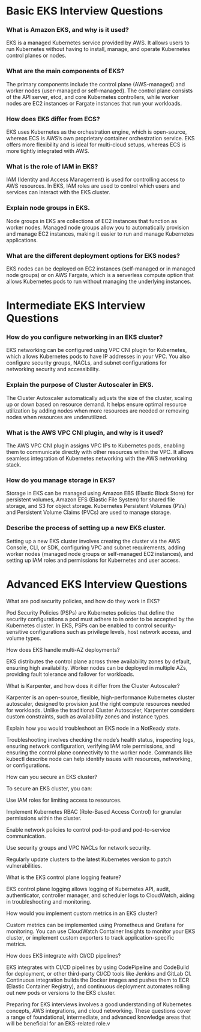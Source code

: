 # Basic EKS Interview Questions

### What is Amazon EKS, and why is it used?

EKS is a managed Kubernetes service provided by AWS. It allows users to run Kubernetes without having to install, manage, and operate Kubernetes control planes or nodes.

### What are the main components of EKS?

The primary components include the control plane (AWS-managed) and worker nodes (user-managed or self-managed). The control plane consists of the API server, etcd, and core Kubernetes controllers, while worker nodes are EC2 instances or Fargate instances that run your workloads.

### How does EKS differ from ECS?

EKS uses Kubernetes as the orchestration engine, which is open-source, whereas ECS is AWS’s own proprietary container orchestration service. EKS offers more flexibility and is ideal for multi-cloud setups, whereas ECS is more tightly integrated with AWS.

### What is the role of IAM in EKS?

IAM (Identity and Access Management) is used for controlling access to AWS resources. In EKS, IAM roles are used to control which users and services can interact with the EKS cluster.

### Explain node groups in EKS.

Node groups in EKS are collections of EC2 instances that function as worker nodes. Managed node groups allow you to automatically provision and manage EC2 instances, making it easier to run and manage Kubernetes applications.

### What are the different deployment options for EKS nodes?

EKS nodes can be deployed on EC2 instances (self-managed or in managed node groups) or on AWS Fargate, which is a serverless compute option that allows Kubernetes pods to run without managing the underlying instances.

# Intermediate EKS Interview Questions

### How do you configure networking in an EKS cluster?

EKS networking can be configured using VPC CNI plugin for Kubernetes, which allows Kubernetes pods to have IP addresses in your VPC. You also configure security groups, NACLs, and subnet configurations for networking security and accessibility.

### Explain the purpose of Cluster Autoscaler in EKS.

The Cluster Autoscaler automatically adjusts the size of the cluster, scaling up or down based on resource demand. It helps ensure optimal resource utilization by adding nodes when more resources are needed or removing nodes when resources are underutilized.

### What is the AWS VPC CNI plugin, and why is it used?

The AWS VPC CNI plugin assigns VPC IPs to Kubernetes pods, enabling them to communicate directly with other resources within the VPC. It allows seamless integration of Kubernetes networking with the AWS networking stack.

### How do you manage storage in EKS?

Storage in EKS can be managed using Amazon EBS (Elastic Block Store) for persistent volumes, Amazon EFS (Elastic File System) for shared file storage, and S3 for object storage. Kubernetes Persistent Volumes (PVs) and Persistent Volume Claims (PVCs) are used to manage storage.

### Describe the process of setting up a new EKS cluster.

Setting up a new EKS cluster involves creating the cluster via the AWS Console, CLI, or SDK, configuring VPC and subnet requirements, adding worker nodes (managed node groups or self-managed EC2 instances), and setting up IAM roles and permissions for Kubernetes and user access.

# Advanced EKS Interview Questions

What are pod security policies, and how do they work in EKS?

Pod Security Policies (PSPs) are Kubernetes policies that define the security configurations a pod must adhere to in order to be accepted by the Kubernetes cluster. In EKS, PSPs can be enabled to control security-sensitive configurations such as privilege levels, host network access, and volume types.

How does EKS handle multi-AZ deployments?

EKS distributes the control plane across three availability zones by default, ensuring high availability. Worker nodes can be deployed in multiple AZs, providing fault tolerance and failover for workloads.

What is Karpenter, and how does it differ from the Cluster Autoscaler?

Karpenter is an open-source, flexible, high-performance Kubernetes cluster autoscaler, designed to provision just the right compute resources needed for workloads. Unlike the traditional Cluster Autoscaler, Karpenter considers custom constraints, such as availability zones and instance types.

Explain how you would troubleshoot an EKS node in a NotReady state.

Troubleshooting involves checking the node’s health status, inspecting logs, ensuring network configuration, verifying IAM role permissions, and ensuring the control plane connectivity to the worker node. Commands like kubectl describe node <node-name> can help identify issues with resources, networking, or configurations.

How can you secure an EKS cluster?

To secure an EKS cluster, you can:

Use IAM roles for limiting access to resources.

Implement Kubernetes RBAC (Role-Based Access Control) for granular permissions within the cluster.

Enable network policies to control pod-to-pod and pod-to-service communication.

Use security groups and VPC NACLs for network security.

Regularly update clusters to the latest Kubernetes version to patch vulnerabilities.

What is the EKS control plane logging feature?

EKS control plane logging allows logging of Kubernetes API, audit, authenticator, controller manager, and scheduler logs to CloudWatch, aiding in troubleshooting and monitoring.

How would you implement custom metrics in an EKS cluster?

Custom metrics can be implemented using Prometheus and Grafana for monitoring. You can use CloudWatch Container Insights to monitor your EKS cluster, or implement custom exporters to track application-specific metrics.

How does EKS integrate with CI/CD pipelines?

EKS integrates with CI/CD pipelines by using CodePipeline and CodeBuild for deployment, or other third-party CI/CD tools like Jenkins and GitLab CI. Continuous integration builds the Docker images and pushes them to ECR (Elastic Container Registry), and continuous deployment automates rolling out new pods or versions to the EKS cluster.

Preparing for EKS interviews involves a good understanding of Kubernetes concepts, AWS integrations, and cloud networking. These questions cover a range of foundational, intermediate, and advanced knowledge areas that will be beneficial for an EKS-related role.v
